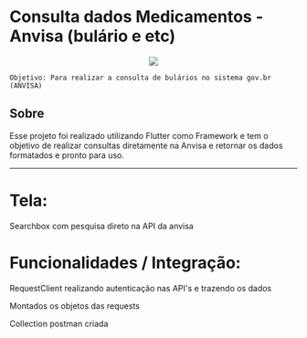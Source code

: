 # Consulta dados Medicamentos - Anvisa (bulário e etc)
<p align="center">
<img src="https://i.postimg.cc/PqnSV76M/consulta-anvisa.png"/>
</p> 

    Objetivo: Para realizar a consulta de bulários no sistema gov.br (ANVISA)

  
## Sobre

Esse projeto foi realizado utilizando Flutter como Framework e tem o objetivo de realizar consultas diretamente na Anvisa e retornar os dados formatados e pronto para uso.

<hr/>


# Tela:
<p>Searchbox com pesquisa direto na API da anvisa</p>

# Funcionalidades / Integração:
<p>RequestClient realizando autenticação nas API's e trazendo os dados</p>
<p>Montados os objetos das requests</p>
<p>Collection postman criada</p>
